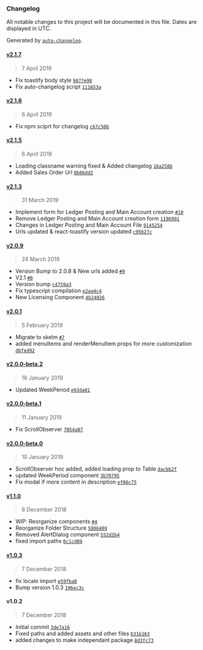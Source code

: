 ### Changelog

All notable changes to this project will be documented in this file. Dates are displayed in UTC.

Generated by [`auto-changelog`](https://github.com/CookPete/auto-changelog).

#### [v2.1.7](https://github.com/KudooCloud/kudoo-shared-components/compare/v2.1.6...v2.1.7)

> 7 April 2019

- Fix toastify body style [`9877e98`](https://github.com/KudooCloud/kudoo-shared-components/commit/9877e985ce7dbfd7ba4f98da73d9d16234fccd76)
- Fix auto-changelog script [`111653a`](https://github.com/KudooCloud/kudoo-shared-components/commit/111653a48175a9ef7ebc74b766f0629a89922dc4)

#### [v2.1.6](https://github.com/KudooCloud/kudoo-shared-components/compare/v2.1.5...v2.1.6)

> 6 April 2019

- Fix npm sciprt for changelog [`c67c50b`](https://github.com/KudooCloud/kudoo-shared-components/commit/c67c50b512e93898883f0a4d22e25fde1dee7519)

#### [v2.1.5](https://github.com/KudooCloud/kudoo-shared-components/compare/v2.1.3...v2.1.5)

> 6 April 2019

- Loading classname warning fixed & Added changelog [`16a258b`](https://github.com/KudooCloud/kudoo-shared-components/commit/16a258baf168bcdc162f44e2b8c87f74d57dc0c8)
- Added Sales Order Url [`8b06dd2`](https://github.com/KudooCloud/kudoo-shared-components/commit/8b06dd2734ca6a9e7b16411a0db4418120d23821)

#### [v2.1.3](https://github.com/KudooCloud/kudoo-shared-components/compare/v2.0.9...v2.1.3)

> 31 March 2019

- Implement form for Ledger Posting and Main Account creation [`#10`](https://github.com/KudooCloud/kudoo-shared-components/pull/10)
- Remove Ledger Posting and Main Account creation form [`1196991`](https://github.com/KudooCloud/kudoo-shared-components/commit/11969918d43933ed0bf24e474e09d92ae95d9d63)
- Changes in Ledger Posting and Main Account File [`9145254`](https://github.com/KudooCloud/kudoo-shared-components/commit/9145254635ccefc490ed2f064576caf210456e24)
- Urls updated & react-toastify version updated [`c95627c`](https://github.com/KudooCloud/kudoo-shared-components/commit/c95627c3b9ed8adc91e9e03f46cf00561c032b5a)

#### [v2.0.9](https://github.com/KudooCloud/kudoo-shared-components/compare/v2.0.1...v2.0.9)

> 24 March 2019

- Version Bump to 2.0.8 & New urls added [`#9`](https://github.com/KudooCloud/kudoo-shared-components/pull/9)
- V2.1 [`#8`](https://github.com/KudooCloud/kudoo-shared-components/pull/8)
- Version bump [`c4759a3`](https://github.com/KudooCloud/kudoo-shared-components/commit/c4759a30f62b28121ded18226324d778e3f9f70e)
- Fix typescript compilation [`e2aa4c4`](https://github.com/KudooCloud/kudoo-shared-components/commit/e2aa4c458fa10dac3347991148bcd8613c69f7a5)
- New Licensing Component [`4b24026`](https://github.com/KudooCloud/kudoo-shared-components/commit/4b24026004f78206d432066230a5dabedb174bc6)

#### [v2.0.1](https://github.com/KudooCloud/kudoo-shared-components/compare/v2.0.0-beta.2...v2.0.1)

> 5 February 2019

- Migrate to skelm [`#7`](https://github.com/KudooCloud/kudoo-shared-components/pull/7)
- added menuItems and renderMenuItem props for more customization [`dbfed92`](https://github.com/KudooCloud/kudoo-shared-components/commit/dbfed92431df45eaad702c3f927928a99b9ab8e5)

#### [v2.0.0-beta.2](https://github.com/KudooCloud/kudoo-shared-components/compare/v2.0.0-beta.1...v2.0.0-beta.2)

> 16 January 2019

- Updated WeekPeriod [`e93da01`](https://github.com/KudooCloud/kudoo-shared-components/commit/e93da017b3ce498ac2ecd87de202aed6d9c985d0)

#### [v2.0.0-beta.1](https://github.com/KudooCloud/kudoo-shared-components/compare/v2.0.0-beta.0...v2.0.0-beta.1)

> 11 January 2019

- Fix ScrollObserver [`7054a07`](https://github.com/KudooCloud/kudoo-shared-components/commit/7054a07ee3b2376519d01c5339850b03aba019b2)

#### [v2.0.0-beta.0](https://github.com/KudooCloud/kudoo-shared-components/compare/v1.1.0...v2.0.0-beta.0)

> 10 January 2019

- ScrollObserver hoc added, added loading prop to Table [`dacbb2f`](https://github.com/KudooCloud/kudoo-shared-components/commit/dacbb2f81261ac6d5d67f6baffb9c501aefb647c)
- updated WeekPeriod component [`3b70795`](https://github.com/KudooCloud/kudoo-shared-components/commit/3b707951af9666220ce976800678d5c20e5043b9)
- Fix modal if more content in description [`ef86c75`](https://github.com/KudooCloud/kudoo-shared-components/commit/ef86c75c3e066921a5f56caba6a6eb00da76306a)

#### [v1.1.0](https://github.com/KudooCloud/kudoo-shared-components/compare/v1.0.3...v1.1.0)

> 8 December 2018

- WIP: Reorganize components [`#4`](https://github.com/KudooCloud/kudoo-shared-components/pull/4)
- Reorganize Folder Structure [`5806409`](https://github.com/KudooCloud/kudoo-shared-components/commit/58064096701a400ddd890146617c4028662abc46)
- Removed AlertDialog component [`552d2b4`](https://github.com/KudooCloud/kudoo-shared-components/commit/552d2b42807cab20807ea1fd77bd83baa4bb9a31)
- fixed import paths [`0c1cd89`](https://github.com/KudooCloud/kudoo-shared-components/commit/0c1cd8983ab8ad8144def4483d58ea8f69e29112)

#### [v1.0.3](https://github.com/KudooCloud/kudoo-shared-components/compare/v1.0.2...v1.0.3)

> 7 December 2018

- fix locale import [`e59fba0`](https://github.com/KudooCloud/kudoo-shared-components/commit/e59fba0eb9d904b77027c53e2a3e7002a7d89b8b)
- Bump version 1.0.3 [`196ec3c`](https://github.com/KudooCloud/kudoo-shared-components/commit/196ec3cc0464dfc0a6f111a7491dabfbd76bb530)

#### v1.0.2

> 7 December 2018

- Initial commit [`3de7a16`](https://github.com/KudooCloud/kudoo-shared-components/commit/3de7a16b0a36f7bd1250c73dc880f8dce2340377)
- Fixed paths and added assets and other files [`631b163`](https://github.com/KudooCloud/kudoo-shared-components/commit/631b1637288ba258c52672860ada71eac7042da0)
- added changes to make independant package [`8d3fc73`](https://github.com/KudooCloud/kudoo-shared-components/commit/8d3fc73ecaef4c57360bd136dce30455936004b3)
